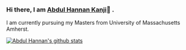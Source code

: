 ### Hi there, I am [Abdul Hannan Kanji](https://abdulhannan.in)👋 . 
I am currently pursuing my Masters from University of Massachusetts Amherst. 

[![Abdul Hannan's github stats](https://github-readme-stats.vercel.app/api?username=hannanabdul55)](https://github.com/anuraghazra/github-readme-stats)
<!--
**hannanabdul55/hannanabdul55** is a ✨ _special_ ✨ repository because its `README.md` (this file) appears on your GitHub profile.

Here are some ideas to get you started:

- 🔭 I’m currently working on ...
- 🌱 I’m currently learning ...
- 👯 I’m looking to collaborate on ...
- 🤔 I’m looking for help with ...
- 💬 Ask me about ...
- 📫 How to reach me: ...
- 😄 Pronouns: ...
- ⚡ Fun fact: ...
-->
